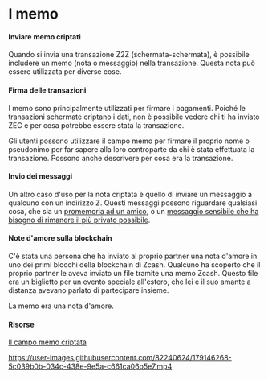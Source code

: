 # I memo

#### Inviare memo criptati

Quando si invia una transazione Z2Z (schermata-schermata), è possibile includere un memo (nota o messaggio) nella transazione. Questa nota può essere utilizzata per diverse cose.

#### Firma delle transazioni

I memo sono principalmente utilizzati per firmare i pagamenti. Poiché le transazioni schermate criptano i dati, non è possibile vedere chi ti ha inviato ZEC e per cosa potrebbe essere stata la transazione.

Gli utenti possono utilizzare il campo memo per firmare il proprio nome o pseudonimo per far sapere alla loro controparte da chi è stata effettuata la transazione. Possono anche descrivere per cosa era la transazione.

#### Invio dei messaggi

Un altro caso d'uso per la nota criptata è quello di inviare un messaggio a qualcuno con un indirizzo Z. Questi messaggi possono riguardare qualsiasi cosa, che sia un [promemoria ad un amico](https://twitter.com/iansagstette/status/1542142468505870336), o un [messaggio sensibile che ha bisogno di rimanere il più privato possibile](https://twitter.com/InsideZcash/status/1545800146352578560).

#### Note d'amore sulla blockchain

C'è stata una persona che ha inviato al proprio partner una nota d'amore in uno dei primi blocchi della blockchain di Zcash. Qualcuno ha scoperto che il proprio partner le aveva inviato un file tramite una memo Zcash. Questo file era un biglietto per un evento speciale all'estero, che lei e il suo amante a distanza avevano parlato di partecipare insieme.

La memo era una nota d'amore.

#### Risorse

[Il campo memo criptata](https://electriccoin.co/blog/encrypted-memo-field/)

https://user-images.githubusercontent.com/82240624/179146268-5c039b0b-034c-438e-9e5a-c661ca06b5e7.mp4

